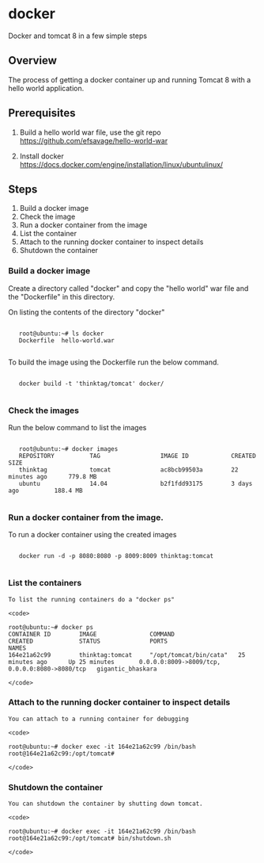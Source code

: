 # docker
Docker and tomcat 8 in a few simple steps

## Overview

The process of getting a docker container up and running Tomcat 8 with a hello world application.


## Prerequisites

1. Build a hello world war file, use the git repo 
   https://github.com/efsavage/hello-world-war
   
2. Install docker
   https://docs.docker.com/engine/installation/linux/ubuntulinux/


## Steps

1. Build a docker image
2. Check the image
3. Run a docker container from the image
4. List the container
5. Attach to the running docker container to inspect details
6. Shutdown the container


### Build a docker image

   Create a directory called "docker" and copy the "hello world" war file and the "Dockerfile" in this directory.

   On listing the contents of the directory "docker"
   
   <code>
   root@ubuntu:~# ls docker
   Dockerfile  hello-world.war
   </code>

   To build the image using the Dockerfile run the below command.
   
   <code>
   docker build -t 'thinktag/tomcat' docker/
   </code>
     
   
   
### Check the images
   
   Run the below command to list the images
   
   <code>
   root@ubuntu:~# docker images
   REPOSITORY          TAG                 IMAGE ID            CREATED             SIZE
   thinktag            tomcat              ac8bcb99503a        22 minutes ago      779.8 MB
   ubuntu              14.04               b2f1fdd93175        3 days ago          188.4 MB
   </code>
   
   
### Run a docker container from the image.

   To run a docker container using the created images
 
   <code>
   docker run -d -p 8080:8080 -p 8009:8009 thinktag:tomcat
   </code>
	
### List the containers	
	
	To list the running containers do a "docker ps"	
	
	<code>
   
	root@ubuntu:~# docker ps
	CONTAINER ID        IMAGE               COMMAND                  CREATED             STATUS              PORTS                                            NAMES
	164e21a62c99        thinktag:tomcat     "/opt/tomcat/bin/cata"   25 minutes ago      Up 25 minutes       0.0.0.0:8009->8009/tcp, 0.0.0.0:8080->8080/tcp   gigantic_bhaskara
	
	</code>
	
### Attach to the running docker container to inspect details

	You can attach to a running container for debugging

	<code>
   
    root@ubuntu:~# docker exec -it 164e21a62c99 /bin/bash
    root@164e21a62c99:/opt/tomcat#
    
	</code>
   
### Shutdown the container
    
	You can shutdown the container by shutting down tomcat.

    <code>
   
    root@ubuntu:~# docker exec -it 164e21a62c99 /bin/bash
    root@164e21a62c99:/opt/tomcat# bin/shutdown.sh
	
    </code>

	